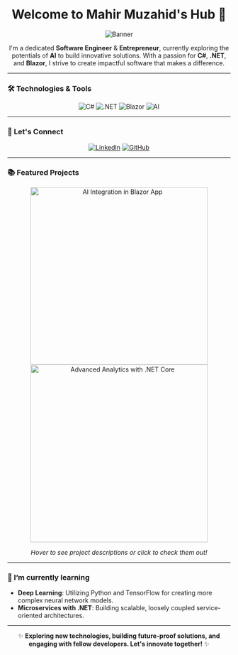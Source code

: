 <div align="center">

# Welcome to Mahir Muzahid's Hub 👋

![Banner](https://yourimageurl.com/banner-image.png) <!-- Replace with your banner image URL -->

I'm a dedicated **Software Engineer** & **Entrepreneur**, currently exploring the potentials of **AI** to build innovative solutions. With a passion for **C#**, **.NET**, and **Blazor**, I strive to create impactful software that makes a difference.

</div>

---

### 🛠 Technologies & Tools

<div align="center">

<img src="https://img.shields.io/badge/C%23-239120.svg?&style=for-the-badge&logo=c-sharp&logoColor=white" alt="C#" />
<img src="https://img.shields.io/badge/.NET-512BD4.svg?&style=for-the-badge&logo=.net&logoColor=white" alt=".NET" />
<img src="https://img.shields.io/badge/Blazor-512BD4.svg?&style=for-the-badge&logo=blazor&logoColor=white" alt="Blazor" />
<img src="https://img.shields.io/badge/AI-%2343853D.svg?&style=for-the-badge&logo=ai&logoColor=white" alt="AI"/>

</div>

---

### 💼 Let's Connect

<div align="center">

[![LinkedIn](https://img.shields.io/badge/LinkedIn-0077B5.svg?&style=for-the-badge&logo=linkedin&logoColor=white)](https://www.linkedin.com/in/mahir-muzahid/)
[![GitHub](https://img.shields.io/badge/GitHub-100000.svg?&style=for-the-badge&logo=github&logoColor=white)](https://github.com/mahir-muzahid)

</div>

---

### 📚 Featured Projects

<div align="center">

<a href="https://github.com/mahir-muzahid/AI-Blazor-Project">
  <img src="https://yourprojectimageurl.com/project-thumbnail.png" width="400" alt="AI Integration in Blazor App" /> <!-- Replace with your project image URL -->
</a>
<a href="https://github.com/mahir-muzahid/Advanced-Analytics">
  <img src="https://yourprojectimageurl.com/project-thumbnail-2.png" width="400" alt="Advanced Analytics with .NET Core" /> <!-- Replace with your project image URL -->
</a>

*Hover to see project descriptions or click to check them out!*

</div>

---

### 🌱 I’m currently learning

- **Deep Learning**: Utilizing Python and TensorFlow for creating more complex neural network models.
- **Microservices with .NET**: Building scalable, loosely coupled service-oriented architectures.

---

<div align="center">

✨ **Exploring new technologies, building future-proof solutions, and engaging with fellow developers. Let's innovate together!** ✨

</div>
